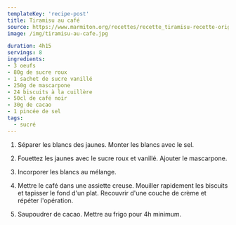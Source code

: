 ```yaml
---
templateKey: 'recipe-post'
title: Tiramisu au café
source: https://www.marmiton.org/recettes/recette_tiramisu-recette-originale_12023.aspx
image: /img/tiramisu-au-cafe.jpg

duration: 4h15
servings: 8
ingredients:
- 3 oeufs
- 80g de sucre roux
- 1 sachet de sucre vanillé
- 250g de mascarpone
- 24 biscuits à la cuillère
- 50cl de café noir
- 30g de cacao
- 1 pincée de sel
tags:
  - sucré
---
```

1. Séparer les blancs des jaunes. Monter les blancs avec le sel.

2. Fouettez les jaunes avec le sucre roux et vanillé. Ajouter le mascarpone.

3. Incorporer les blancs au mélange.

4. Mettre le café dans une assiette creuse. Mouiller rapidement les biscuits et tapisser le fond d'un plat. Recouvrir d'une couche de crème et répéter l'opération.

5. Saupoudrer de cacao. Mettre au frigo pour 4h minimum.

